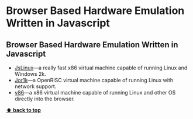 # Browser Based Hardware Emulation Written in Javascript

## Browser Based Hardware Emulation Written in Javascript

* [JsLinux](https://bellard.org/jslinux)—a really fast x86 virtual machine capable of running Linux and Windows 2k.
* [Jor1k](https://s-macke.github.io/jor1k/demos/main.html)—a OpenRISC virtual machine capable of running Linux with network support.
* [v86](https://copy.sh/v86)—a x86 virtual machine capable of running Linux and other OS directly into the browser.

**[⬆ back to top](#table-of-contents)**
